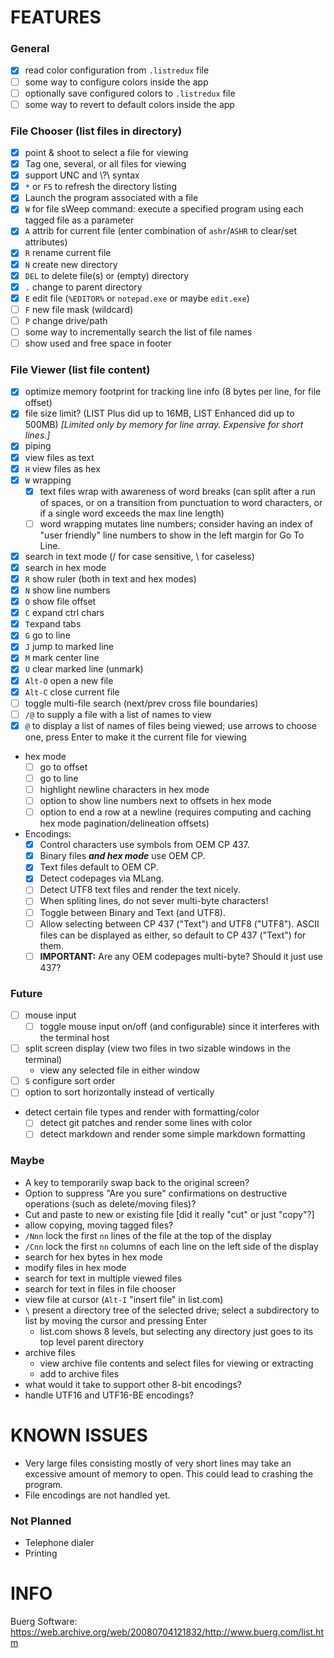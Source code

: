 # FEATURES

### General

- [x] read color configuration from `.listredux` file
- [ ] some way to configure colors inside the app
- [ ] optionally save configured colors to `.listredux` file
- [ ] some way to revert to default colors inside the app

### File Chooser (list files in directory)

- [x] point & shoot to select a file for viewing
- [x] Tag one, several, or all files for viewing
- [x] support UNC and \\?\ syntax
- [x] `*` or `F5` to refresh the directory listing
- [x] Launch the program associated with a file
- [x] `W` for file sWeep command: execute a specified program using each tagged file as a parameter
- [x] `A` attrib for current file (enter combination of `ashr`/`ASHR` to clear/set attributes)
- [x] `R` rename current file
- [x] `N` create new directory
- [x] `DEL` to delete file(s) or (empty) directory
- [x] `.` change to parent directory
- [x] `E` edit file (`%EDITOR%` or `notepad.exe` or maybe `edit.exe`)
- [ ] `F` new file mask (wildcard)
- [ ] `P` change drive/path
- [ ] some way to incrementally search the list of file names
- [ ] show used and free space in footer

### File Viewer (list file content)

- [x] optimize memory footprint for tracking line info (8 bytes per line, for file offset)
- [x] file size limit?  (LIST Plus did up to 16MB, LIST Enhanced did up to 500MB) _[Limited only by memory for line array.  Expensive for short lines.]_
- [x] piping
- [x] view files as text
- [x] `H` view files as hex
- [x] `W` wrapping
  - [x] text files wrap with awareness of word breaks (can split after a run of spaces, or on a transition from punctuation to word characters, or if a single word exceeds the max line length)
  - [ ] word wrapping mutates line numbers; consider having an index of "user friendly" line numbers to show in the left margin for Go To Line.
- [x] search in text mode (/ for case sensitive, \ for caseless)
- [x] search in hex mode
- [x] `R` show ruler (both in text and hex modes)
- [x] `N` show line numbers
- [x] `O` show file offset
- [x] `C` expand ctrl chars
- [x] `T`expand tabs
- [x] `G` go to line
- [x] `J` jump to marked line
- [x] `M` mark center line
- [x] `U` clear marked line (unmark)
- [x] `Alt-O` open a new file
- [x] `Alt-C` close current file
- [ ] toggle multi-file search (next/prev cross file boundaries)
- [ ] `/@` to supply a file with a list of names to view
- [x] `@` to display a list of names of files being viewed; use arrows to choose one, press Enter to make it the current file for viewing
- hex mode
  - [ ] go to offset
  - [ ] go to line
  - [ ] highlight newline characters in hex mode
  - [ ] option to show line numbers next to offsets in hex mode
  - [ ] option to end a row at a newline (requires computing and caching hex mode pagination/delineation offsets)
- Encodings:
  - [x] Control characters use symbols from OEM CP 437.
  - [x] Binary files **_and hex mode_** use OEM CP.
  - [x] Text files default to OEM CP.
  - [x] Detect codepages via MLang.
  - [ ] Detect UTF8 text files and render the text nicely.
  - [ ] When spliting lines, do not sever multi-byte characters!
  - [ ] Toggle between Binary and Text (and UTF8).
  - [ ] Allow selecting between CP 437 ("Text") and UTF8 ("UTF8").  ASCII files can be displayed as either, so default to CP 437 ("Text") for them.
  - [ ] **IMPORTANT:**  Are any OEM codepages multi-byte?  Should it just use 437?

### Future

- [ ] mouse input
  - [ ] toggle mouse input on/off (and configurable) since it interferes with the terminal host
- [ ] split screen display (view two files in two sizable windows in the terminal)
  - view any selected file in either window
- [ ] `S` configure sort order
- [ ] option to sort horizontally instead of vertically
- detect certain file types and render with formatting/color
  - [ ] detect git patches and render some lines with color
  - [ ] detect markdown and render some simple markdown formatting

### Maybe

- A key to temporarily swap back to the original screen?
- Option to suppress "Are you sure" confirmations on destructive operations (such as delete/moving files)?
- Cut and paste to new or existing file [did it really "cut" or just "copy"?]
- allow copying, moving tagged files?
- `/Nnn` lock the first `nn` lines of the file at the top of the display
- `/Cnn` lock the first `nn` columns of each line on the left side of the display
- search for hex bytes in hex mode
- modify files in hex mode
- search for text in multiple viewed files
- search for text in files in file chooser
- view file at cursor (`Alt-I` "insert file" in list.com)
- `\` present a directory tree of the selected drive; select a subdirectory to list by moving the cursor and pressing Enter
  - list.com shows 8 levels, but selecting any directory just goes to its top level parent directory
- archive files
  - view archive file contents and select files for viewing or extracting
  - add to archive files
- what would it take to support other 8-bit encodings?
- handle UTF16 and UTF16-BE encodings?



# KNOWN ISSUES

- Very large files consisting mostly of very short lines may take an excessive amount of memory to open.  This could lead to crashing the program.
- File encodings are not handled yet.

### Not Planned

- Telephone dialer
- Printing



# INFO

Buerg Software:  https://web.archive.org/web/20080704121832/http://www.buerg.com/list.htm

